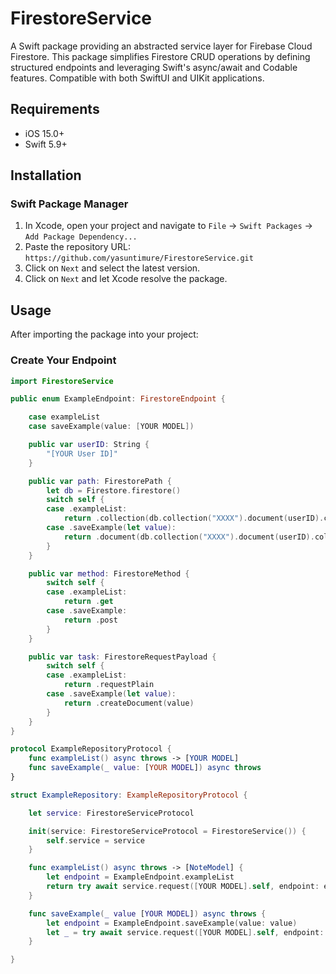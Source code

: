 # FirestoreService
A Swift package providing an abstracted service layer for Firebase Cloud Firestore. This package simplifies Firestore CRUD operations by defining structured endpoints and leveraging Swift's async/await and Codable features. Compatible with both SwiftUI and UIKit applications.

## Requirements

- iOS 15.0+
- Swift 5.9+

## Installation

### Swift Package Manager

1. In Xcode, open your project and navigate to `File` → `Swift Packages` → `Add Package Dependency...`
2. Paste the repository URL: `https://github.com/yasuntimure/FirestoreService.git`
3. Click on `Next` and select the latest version.
4. Click on `Next` and let Xcode resolve the package.

## Usage

After importing the package into your project:

### Create Your Endpoint 

```swift
import FirestoreService

public enum ExampleEndpoint: FirestoreEndpoint {

    case exampleList
    case saveExample(value: [YOUR MODEL])

    public var userID: String {
        "[YOUR User ID]"
    }

    public var path: FirestorePath {
        let db = Firestore.firestore()
        switch self {
        case .exampleList:
            return .collection(db.collection("XXXX").document(userID).collection("XXXX"))
        case .saveExample(let value):
            return .document(db.collection("XXXX").document(userID).collection("XXXX").document(value.id))
        }
    }

    public var method: FirestoreMethod {
        switch self {
        case .exampleList:
            return .get
        case .saveExample:
            return .post
        }
    }

    public var task: FirestoreRequestPayload {
        switch self {
        case .exampleList:
            return .requestPlain
        case .saveExample(let value):
            return .createDocument(value)
        }
    }
}

protocol ExampleRepositoryProtocol {
    func exampleList() async throws -> [YOUR MODEL]
    func saveExample(_ value: [YOUR MODEL]) async throws
}

struct ExampleRepository: ExampleRepositoryProtocol {

    let service: FirestoreServiceProtocol

    init(service: FirestoreServiceProtocol = FirestoreService()) {
        self.service = service
    }

    func exampleList() async throws -> [NoteModel] {
        let endpoint = ExampleEndpoint.exampleList
        return try await service.request([YOUR MODEL].self, endpoint: endpoint)
    }

    func saveExample(_ value [YOUR MODEL]) async throws {
        let endpoint = ExampleEndpoint.saveExample(value: value)
        let _ = try await service.request([YOUR MODEL].self, endpoint: endpoint)
    }

}



